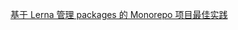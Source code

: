 <!--
 * @Author: wz
 * @Date: 2020-05-09 17:25:02
 * @LastEditors: wz
 * @LastEditTime: 2020-05-09 17:37:44
 * @Description:
 -->

[基于 Lerna 管理 packages 的 Monorepo 项目最佳实践](https://my.oschina.net/vivotech/blog/3089030)
